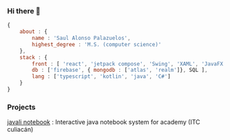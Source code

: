 ### Hi there 👋

```js
{
    about : {
        name : 'Saul Alonso Palazuelos',
        highest_degree : 'M.S. (computer science)'
    },
    stack : {
        front : [ 'react', 'jetpack compose', 'Swing', 'XAML', 'JavaFX'],
        db : ['firebase', { mongodb : ['atlas', 'realm']}, SQL ],
        lang : ['typescript', 'kotlin', 'java', 'C#']
    }
}
```
### Projects

[javali notebook](https://github.com/saulpalv/javali-notebook) : Interactive java notebook system for academy (ITC culiacán)
